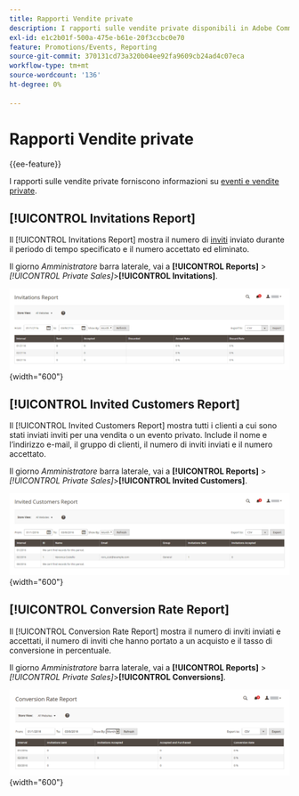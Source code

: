 ```yaml
---
title: Rapporti Vendite private
description: I rapporti sulle vendite private disponibili in Adobe Commerce forniscono informazioni utili su eventi e vendite private.
exl-id: e1c2b01f-500a-475e-b61e-20f3ccbc0e70
feature: Promotions/Events, Reporting
source-git-commit: 370131cd73a320b04ee92fa9609cb24ad4c07eca
workflow-type: tm+mt
source-wordcount: '136'
ht-degree: 0%

---
```


# Rapporti Vendite private

{{ee-feature}}

I rapporti sulle vendite private forniscono informazioni su [eventi e vendite private](../merchandising-promotions/events-private-sales.md).

## [!UICONTROL Invitations Report]

Il [!UICONTROL Invitations Report] mostra il numero di [inviti](../merchandising-promotions/invitations.md) inviato durante il periodo di tempo specificato e il numero accettato ed eliminato.

Il giorno _Amministratore_ barra laterale, vai a **[!UICONTROL Reports]** > _[!UICONTROL Private Sales]_>**[!UICONTROL Invitations]**.

![Rapporto inviti](./assets/private-sales-invitations.png){width="600"}

## [!UICONTROL Invited Customers Report]

Il [!UICONTROL Invited Customers Report] mostra tutti i clienti a cui sono stati inviati inviti per una vendita o un evento privato. Include il nome e l’indirizzo e-mail, il gruppo di clienti, il numero di inviti inviati e il numero accettato.

Il giorno _Amministratore_ barra laterale, vai a **[!UICONTROL Reports]** > _[!UICONTROL Private Sales]_>**[!UICONTROL Invited Customers]**.

![Rapporto Clienti invitati](./assets/private-sales-invited-customers.png){width="600"}

## [!UICONTROL Conversion Rate Report]

Il [!UICONTROL Conversion Rate Report] mostra il numero di inviti inviati e accettati, il numero di inviti che hanno portato a un acquisto e il tasso di conversione in percentuale.

Il giorno _Amministratore_ barra laterale, vai a **[!UICONTROL Reports]** > _[!UICONTROL Private Sales]_>**[!UICONTROL Conversions]**.

![Rapporto Tasso di conversione](./assets/private-sales-conversions.png){width="600"}
